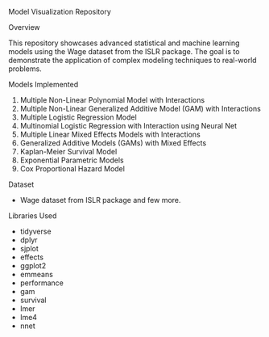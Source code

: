 Model Visualization Repository


Overview


This repository showcases advanced statistical and machine learning models using the Wage dataset from the ISLR package. The goal is to demonstrate the application of complex modeling techniques to real-world problems.


Models Implemented


1. Multiple Non-Linear Polynomial Model with Interactions
2. Multiple Non-Linear Generalized Additive Model (GAM) with Interactions
3. Multiple Logistic Regression Model
4. Multinomial Logistic Regression with Interaction using Neural Net
5. Multiple Linear Mixed Effects Models with Interactions
6. Generalized Additive Models (GAMs) with Mixed Effects
7. Kaplan-Meier Survival Model
8. Exponential Parametric Models
9. Cox Proportional Hazard Model


Dataset


- Wage dataset from ISLR package and few more.


Libraries Used


- tidyverse
- dplyr
- sjplot
- effects
- ggplot2
- emmeans
- performance
- gam
- survival
- lmer
- lme4
- nnet

